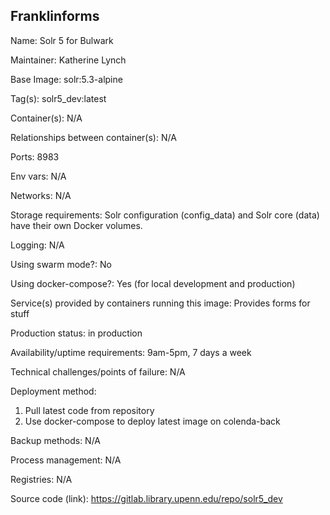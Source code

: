 ## Franklinforms

Name: Solr 5 for Bulwark

Maintainer: Katherine Lynch

Base Image: solr:5.3-alpine

Tag(s): solr5_dev:latest

Container(s): N/A

Relationships between container(s): N/A

Ports: 8983

Env vars: N/A

Networks: N/A

Storage requirements: Solr configuration (config_data) and Solr core (data) have their own Docker volumes.

Logging: N/A

Using swarm mode?: No

Using docker-compose?: Yes (for local development and production)

Service(s) provided by containers running this image: Provides forms for stuff

Production status: in production

Availability/uptime requirements: 9am-5pm, 7 days a week

Technical challenges/points of failure: N/A

Deployment method:
1. Pull latest code from repository
1. Use docker-compose to deploy latest image on colenda-back

Backup methods: N/A

Process management: N/A

Registries: N/A

Source code (link): https://gitlab.library.upenn.edu/repo/solr5_dev
